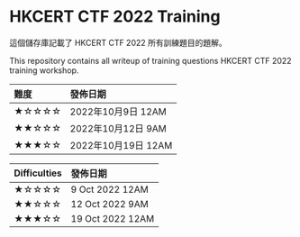 # HKCERT CTF 2022 Training

這個儲存庫記載了 HKCERT CTF 2022 所有訓練題目的題解。

This repository contains all writeup of training questions HKCERT CTF 2022 training workshop.

| 難度  | 發佈日期 |
|:----- |:------------------ |
| ★☆☆☆☆ | 2022年10月9日 12AM |
| ★★☆☆☆ | 2022年10月12日 9AM |
| ★★★☆☆ | 2022年10月19日 12AM |

| Difficulties | 發佈日期 |
|:----- |:------------------ |
| ★☆☆☆☆ | 9 Oct 2022 12AM |
| ★★☆☆☆ | 12 Oct 2022 9AM |
| ★★★☆☆ | 19 Oct 2022 12AM |
